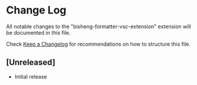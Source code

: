 # Change Log

All notable changes to the "bisheng-formatter-vsc-extension" extension will be documented in this file.

Check [Keep a Changelog](http://keepachangelog.com/) for recommendations on how to structure this file.

## [Unreleased]

- Initial release
